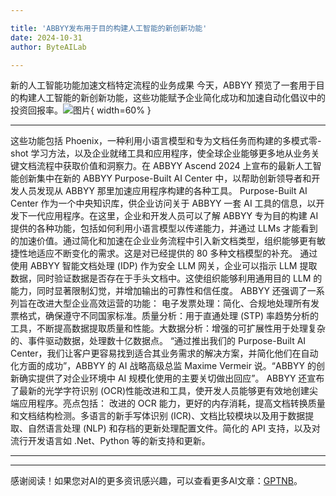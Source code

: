 ```yaml
---

title: 'ABBYY发布用于目的构建人工智能的新创新功能'
date: 2024-10-31
author: ByteAILab

---
```


新的人工智能功能加速文档特定流程的业务成果
今天，ABBYY 预览了一套用于目的构建人工智能的新创新功能，这些功能赋予企业简化成功和加速自动化倡议中的投资回报率。![图片](https://ai-techpark.com/wp-content/uploads/2024/10/ABBYY-Unveils-960x540.jpg){ width=60% }

---
这些功能包括 Phoenix，一种利用小语言模型和专为文档任务而构建的多模式零-shot 学习方法，以及企业就绪工具和应用程序，使全球企业能够更多地从业务关键文档流程中获取价值和洞察力。在 ABBYY Ascend 2024 上宣布的最新人工智能创新集中在新的 ABBYY Purpose-Built AI Center 中，以帮助创新领导者和开发人员发现从 ABBYY 那里加速应用程序构建的各种工具。
Purpose-Built AI Center 作为一个中央知识库，供企业访问关于 ABBYY 一套 AI 工具的信息，以开发下一代应用程序。在这里，企业和开发人员可以了解 ABBYY 专为目的构建 AI 提供的各种功能，包括如何利用小语言模型以传递能力，并通过 LLMs 才能看到的加速价值。通过简化和加速在企业业务流程中引入新文档类型，组织能够更有敏捷性地适应不断变化的需求。这是对已经提供的 80 多种文档模型的补充。
通过使用 ABBYY 智能文档处理 (IDP) 作为安全 LLM 网关，企业可以指示 LLM 提取数据，同时验证数据是否存在于手头文档中。这使组织能够利用通用目的 LLM 的能力，同时显著限制幻觉，并增加输出的可靠性和信任度。
ABBYY 还强调了一系列旨在改进大型企业高效运营的功能：
电子发票处理：简化、合规地处理所有发票格式，确保遵守不同国家标准。质量分析：用于直通处理 (STP) 率趋势分析的工具，不断提高数据提取质量和性能。大数据分析：增强的可扩展性用于处理复杂的、事件驱动数据，处理数十亿数据点。
“通过推出我们的 Purpose-Built AI Center，我们让客户更容易找到适合其业务需求的解决方案，并简化他们在自动化方面的成功”，ABBYY 的 AI 战略高级总监 Maxime Vermeir 说。“ABBYY 的创新确实提供了对企业环境中 AI 规模化使用的主要关切做出回应”。
ABBYY 还宣布了最新的光学字符识别 (OCR)性能改进和工具，使开发人员能够更有效地创建尖端应用程序。亮点包括：
改进的 OCR 能力，更好的内存消耗，提高文档转换质量和文档结构检测。多语言的新手写体识别 (ICR)、文档比较模块以及用于数据提取、自然语言处理 (NLP) 和存档的更新处理配置文件。简化的 API 支持，以及对流行开发语言如 .Net、Python 等的新支持和更新。
  
---
---
感谢阅读！如果您对AI的更多资讯感兴趣，可以查看更多AI文章：[GPTNB](https://gptnb.com)。